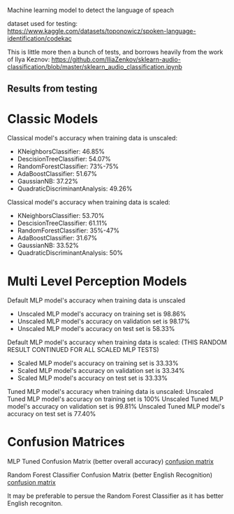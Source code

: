 Machine learning model to detect the language of speach

dataset used for testing: https://www.kaggle.com/datasets/toponowicz/spoken-language-identification/codekac

This is little more then a bunch of tests, and borrows heavily from the work of Ilya Keznov: https://github.com/IliaZenkov/sklearn-audio-classification/blob/master/sklearn_audio_classification.ipynb

## Results from testing

# Classic Models

Classical model's accuracy when training data is unscaled:

- KNeighborsClassifier: 46.85%
- DescisionTreeClassifier: 54.07%
- RandomForestClassifier: 73%-75%
- AdaBoostClassifier: 51.67%
- GaussianNB: 37.22%
- QuadraticDiscriminantAnalysis: 49.26%

Classical model's accuracy when training data is scaled:

- KNeighborsClassifier: 53.70%
- DescisionTreeClassifier: 61.11%
- RandomForestClassifier: 35%-47%
- AdaBoostClassifier: 31.67%
- GaussianNB: 33.52%
- QuadraticDiscriminantAnalysis: 50%

# Multi Level Perception Models

Default MLP model's accuracy when training data is unscaled

- Unscaled MLP model's accuracy on training set is 98.86%
- Unscaled MLP model's accuracy on validation set is 98.17%
- Unscaled MLP model's accuracy on test set is 58.33%

Default MLP model's accuracy when training data is scaled: (THIS RANDOM RESULT CONTINUED FOR ALL SCALED MLP TESTS)

- Scaled MLP model's accuracy on training set is 33.33%
- Scaled MLP model's accuracy on validation set is 33.34%
- Scaled MLP model's accuracy on test set is 33.33%

Tuned MLP model's accuracy when training data is unscaled:
Unscaled Tuned MLP model's accuracy on training set is 100%
Unscaled Tuned MLP model's accuracy on validation set is 99.81%
Unscaled Tuned MLP model's accuracy on test set is 77.40%

# Confusion Matrices

MLP Tuned Confusion Matrix (better overall accuracy)
[confusion matrix](/static/MLPTunedConfusionMatrix.png)

Random Forest Classifier Confusion Matrix (better English Recognition)
[confusion matrix](/static/RFConfusionMatrix.png)

It may be preferable to persue the Random Forest Classifier as it has better English recogniton.
